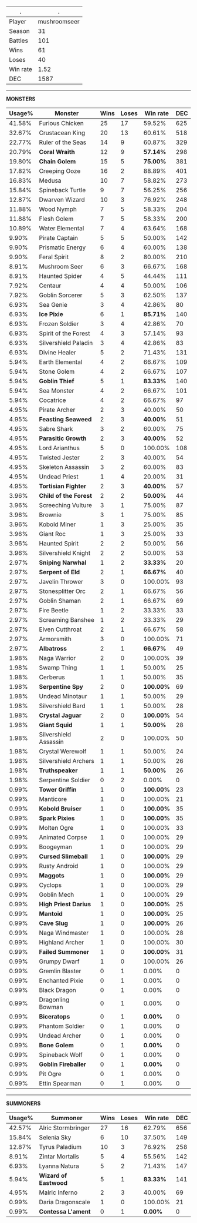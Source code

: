 .|.
|-|-
Player|mushroomseer
Season|31
Battles|101
Wins|61
Loses|40
Win rate|1.52
DEC|1587

---
**MONSTERS**

Usage%|Monster|Wins|Loses|Win rate|DEC|
-|-|-|-|-|-|
41.58%|Furious Chicken|25|17|59.52%|625|
32.67%|Crustacean King|20|13|60.61%|518|
22.77%|Ruler of the Seas|14|9|60.87%|329|
20.79%|**Coral Wraith**|12|9|**57.14%**|298|
19.80%|**Chain Golem**|15|5|**75.00%**|381|
17.82%|Creeping Ooze|16|2|88.89%|401|
16.83%|Medusa|10|7|58.82%|273|
15.84%|Spineback Turtle|9|7|56.25%|256|
12.87%|Dwarven Wizard|10|3|76.92%|248|
11.88%|Wood Nymph|7|5|58.33%|204|
11.88%|Flesh Golem|7|5|58.33%|200|
10.89%|Water Elemental|7|4|63.64%|168|
9.90%|Pirate Captain|5|5|50.00%|142|
9.90%|Prismatic Energy|6|4|60.00%|138|
9.90%|Feral Spirit|8|2|80.00%|210|
8.91%|Mushroom Seer|6|3|66.67%|168|
8.91%|Haunted Spider|4|5|44.44%|111|
7.92%|Centaur|4|4|50.00%|106|
7.92%|Goblin Sorcerer|5|3|62.50%|137|
6.93%|Sea Genie|3|4|42.86%|80|
6.93%|**Ice Pixie**|6|1|**85.71%**|140|
6.93%|Frozen Soldier|3|4|42.86%|70|
6.93%|Spirit of the Forest|4|3|57.14%|93|
6.93%|Silvershield Paladin|3|4|42.86%|83|
6.93%|Divine Healer|5|2|71.43%|131|
5.94%|Earth Elemental|4|2|66.67%|109|
5.94%|Stone Golem|4|2|66.67%|107|
5.94%|**Goblin Thief**|5|1|**83.33%**|140|
5.94%|Sea Monster|4|2|66.67%|101|
5.94%|Cocatrice|4|2|66.67%|97|
4.95%|Pirate Archer|2|3|40.00%|50|
4.95%|**Feasting Seaweed**|2|3|**40.00%**|51|
4.95%|Sabre Shark|3|2|60.00%|75|
4.95%|**Parasitic Growth**|2|3|**40.00%**|52|
4.95%|Lord Arianthus|5|0|100.00%|108|
4.95%|Twisted Jester|2|3|40.00%|54|
4.95%|Skeleton Assassin|3|2|60.00%|83|
4.95%|Undead Priest|1|4|20.00%|31|
4.95%|**Tortisian Fighter**|2|3|**40.00%**|57|
3.96%|**Child of the Forest**|2|2|**50.00%**|44|
3.96%|Screeching Vulture|3|1|75.00%|87|
3.96%|Brownie|3|1|75.00%|85|
3.96%|Kobold Miner|1|3|25.00%|35|
3.96%|Giant Roc|1|3|25.00%|33|
3.96%|Haunted Spirit|2|2|50.00%|56|
3.96%|Silvershield Knight|2|2|50.00%|53|
2.97%|**Sniping Narwhal**|1|2|**33.33%**|20|
2.97%|**Serpent of Eld**|2|1|**66.67%**|40|
2.97%|Javelin Thrower|3|0|100.00%|93|
2.97%|Stonesplitter Orc|2|1|66.67%|56|
2.97%|Goblin Shaman|2|1|66.67%|69|
2.97%|Fire Beetle|1|2|33.33%|33|
2.97%|Screaming Banshee|1|2|33.33%|29|
2.97%|Elven Cutthroat|2|1|66.67%|58|
2.97%|Armorsmith|3|0|100.00%|71|
2.97%|**Albatross**|2|1|**66.67%**|49|
1.98%|Naga Warrior|2|0|100.00%|39|
1.98%|Swamp Thing|1|1|50.00%|25|
1.98%|Cerberus|1|1|50.00%|35|
1.98%|**Serpentine Spy**|2|0|**100.00%**|69|
1.98%|Undead Minotaur|1|1|50.00%|29|
1.98%|Silvershield Bard|1|1|50.00%|28|
1.98%|**Crystal Jaguar**|2|0|**100.00%**|54|
1.98%|**Giant Squid**|1|1|**50.00%**|28|
1.98%|Silvershield Assassin|2|0|100.00%|50|
1.98%|Crystal Werewolf|1|1|50.00%|24|
1.98%|Silvershield Archers|1|1|50.00%|26|
1.98%|**Truthspeaker**|1|1|**50.00%**|26|
1.98%|Serpentine Soldier|0|2|0.00%|0|
0.99%|**Tower Griffin**|1|0|**100.00%**|23|
0.99%|Manticore|1|0|100.00%|21|
0.99%|**Kobold Bruiser**|1|0|**100.00%**|35|
0.99%|**Spark Pixies**|1|0|**100.00%**|35|
0.99%|Molten Ogre|1|0|100.00%|33|
0.99%|Animated Corpse|1|0|100.00%|29|
0.99%|Boogeyman|1|0|100.00%|29|
0.99%|**Cursed Slimeball**|1|0|**100.00%**|29|
0.99%|Rusty Android|1|0|100.00%|29|
0.99%|**Maggots**|1|0|**100.00%**|29|
0.99%|Cyclops|1|0|100.00%|29|
0.99%|Goblin Mech|1|0|100.00%|29|
0.99%|**High Priest Darius**|1|0|**100.00%**|25|
0.99%|**Mantoid**|1|0|**100.00%**|25|
0.99%|**Cave Slug**|1|0|**100.00%**|26|
0.99%|Naga Windmaster|1|0|100.00%|28|
0.99%|Highland Archer|1|0|100.00%|30|
0.99%|**Failed Summoner**|1|0|**100.00%**|31|
0.99%|Grumpy Dwarf|1|0|100.00%|26|
0.99%|Gremlin Blaster|0|1|0.00%|0|
0.99%|Enchanted Pixie|0|1|0.00%|0|
0.99%|Black Dragon|0|1|0.00%|0|
0.99%|Dragonling Bowman|0|1|0.00%|0|
0.99%|**Biceratops**|0|1|**0.00%**|0|
0.99%|Phantom Soldier|0|1|0.00%|0|
0.99%|Undead Archer|0|1|0.00%|0|
0.99%|**Bone Golem**|0|1|**0.00%**|0|
0.99%|Spineback Wolf|0|1|0.00%|0|
0.99%|**Goblin Fireballer**|0|1|**0.00%**|0|
0.99%|Pit Ogre|0|1|0.00%|0|
0.99%|Ettin Spearman|0|1|0.00%|0|

---
**SUMMONERS**

Usage%|Summoner|Wins|Loses|Win rate|DEC|
-|-|-|-|-|-|
42.57%|Alric Stormbringer|27|16|62.79%|656|
15.84%|Selenia Sky|6|10|37.50%|149|
12.87%|Tyrus Paladium|10|3|76.92%|258|
8.91%|Zintar Mortalis|5|4|55.56%|142|
6.93%|Lyanna Natura|5|2|71.43%|147|
5.94%|**Wizard of Eastwood**|5|1|**83.33%**|141|
4.95%|Malric Inferno|2|3|40.00%|69|
0.99%|Daria Dragonscale|1|0|100.00%|21|
0.99%|**Contessa L'ament**|0|1|**0.00%**|0|
